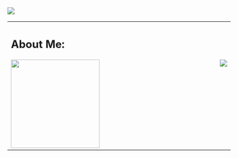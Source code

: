 <img src="https://cdn.discordapp.com/banners/1030495490963411045/700a7e90f05ce6854260e1cf97c15508.webp?size=1024" draggable="false">


<table>
	 <td width="1200px">
	 <h2>About Me:</h2>
</p>
    <img src="https://komarev.com/ghpvc/?username=Vanielle&label=Profile%20views&style=for-the-badge" width="200">
    <img align="right" src="https://lanyard-profile-readme.vercel.app/api/1030495490963411045?bg=00000000">

